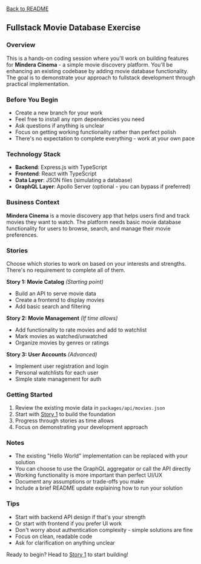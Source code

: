 [Back to README](../README.md)

## Fullstack Movie Database Exercise

### Overview

This is a hands-on coding session where you'll work on building features for **Mindera Cinema** - a simple movie discovery platform. You'll be enhancing an existing codebase by adding movie database functionality. The goal is to demonstrate your approach to fullstack development through practical implementation.

### Before You Begin

- Create a new branch for your work
- Feel free to install any npm dependencies you need
- Ask questions if anything is unclear
- Focus on getting working functionality rather than perfect polish
- There's no expectation to complete everything - work at your own pace

### Technology Stack

- **Backend**: Express.js with TypeScript
- **Frontend**: React with TypeScript  
- **Data Layer**: JSON files (simulating a database)
- **GraphQL Layer**: Apollo Server (optional - you can bypass if preferred)

### Business Context

**Mindera Cinema** is a movie discovery app that helps users find and track movies they want to watch. The platform needs basic movie database functionality for users to browse, search, and manage their movie preferences.

### Stories

Choose which stories to work on based on your interests and strengths. There's no requirement to complete all of them.

**Story 1: Movie Catalog** *(Starting point)*
- Build an API to serve movie data
- Create a frontend to display movies
- Add basic search and filtering

**Story 2: Movie Management** *(If time allows)*
- Add functionality to rate movies and add to watchlist
- Mark movies as watched/unwatched
- Organize movies by genres or ratings

**Story 3: User Accounts** *(Advanced)*
- Implement user registration and login
- Personal watchlists for each user
- Simple state management for auth

### Getting Started

1. Review the existing movie data in `packages/api/movies.json` 
2. Start with [Story 1](./story1.md) to build the foundation
3. Progress through stories as time allows
4. Focus on demonstrating your development approach

### Notes

- The existing "Hello World" implementation can be replaced with your solution
- You can choose to use the GraphQL aggregator or call the API directly
- Working functionality is more important than perfect UI/UX
- Document any assumptions or trade-offs you make
- Include a brief README update explaining how to run your solution

### Tips

- Start with backend API design if that's your strength
- Or start with frontend if you prefer UI work
- Don't worry about authentication complexity - simple solutions are fine
- Focus on clean, readable code
- Ask for clarification on anything unclear

Ready to begin? Head to [Story 1](./story1.md) to start building!
